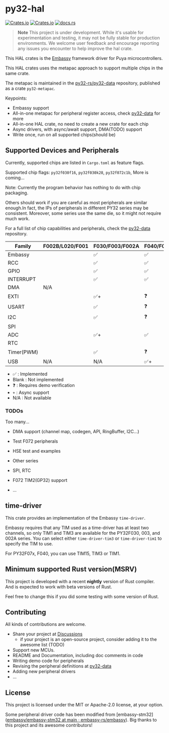# py32-hal

[![Crates.io][badge-license]][crates]
[![Crates.io][badge-version]][crates]
[![docs.rs][badge-docsrs]][docsrs]

[badge-license]: https://img.shields.io/crates/l/py32-hal?style=for-the-badge
[badge-version]: https://img.shields.io/crates/v/py32-hal?style=for-the-badge
[badge-docsrs]: https://img.shields.io/docsrs/py32-hal?style=for-the-badge
[crates]: https://crates.io/crates/py32-hal
[docsrs]: https://docs.rs/py32-hal

> **Note**
> This project is under development. While it's usable for experimentation and testing,
> it may not be fully stable for production environments.
> We welcome user feedback and encourage reporting any issues you encounter to help improve the hal crate.

This HAL crates is the [Embassy](https://github.com/embassy-rs/embassy) framework driver for Puya microcontrollers.

This HAL crates uses the metapac approach to support multiple chips in the same crate.

The metapac is maintained in the [py32-rs/py32-data](https://github.com/py32-rs/py32-data) repository, published as a crate `py32-metapac`.

Keypoints:

- Embassy support
- All-in-one metapac for peripheral register access, check [py32-data](https://github.com/py32-rs/py32-data) for more
- All-in-one HAL crate, no need to create a new crate for each chip
- Async drivers, with async/await support, DMA(TODO) support
- Write once, run on all supported chips(should be)

## Supported Devices and Peripherals

Currently, supported chips are listed in `Cargo.toml` as feature flags.

Supported chip flags: `py32f030f16`, `py32f030k28`, `py32f072c1b`, More is coming...

Note: Currently the program behavior has nothing to do with chip packaging.

Others should work if you are careful as most peripherals are similar enough.In fact, the IPs of peripherals in different PY32 series may be consistent. Moreover, some series use the same die, so it might not require much work.

For a full list of chip capabilities and peripherals, check the [py32-data](https://github.com/py32-rs/py32-data) repository.

| Family     | F002B/L020/F001 | F030/F003/F002A | F040/F07x/MD410 | F403 |
| ---------- | --------------- | --------------- | --------------- | ---- |
| Embassy    |                 | ✅               | ✅               |      |
| RCC        |                 | ✅               | ✅               |      |
| GPIO       |                 | ✅               | ✅               |      |
| INTERRUPT  |                 | ✅               | ✅               |      |
| DMA        | N/A             |                 |                 |      |
| EXTI       |                 | ✅+              | ❓               |      |
| USART      |                 | ✅               | ❓               |      |
| I2C        |                 | ✅               | ❓               |      |
| SPI        |                 |                 |                 |      |
| ADC        |                 | ✅+              | ✅               |      |
| RTC        |                 |                 |                 |      |
| Timer(PWM) |                 | ✅               | ❓               |      |
| USB        | N/A             | N/A             | ✅+              |      |

- ✅ : Implemented
- Blank : Not implemented
- ❓ : Requires demo verification
- `+` : Async support
- N/A : Not available

### TODOs

Too many...

- DMA support (channel map, codegen, API, RingBuffer, I2C...)

- Test F072 peripherals

- HSE test and examples

- Other series

- SPI, RTC

- F072 TIM2(GP32) support

- ...

## time-driver

This crate provides an implementation of the Embassy `time-driver`.

 Embassy requires that any TIM used as a time-driver has at least two channels, so only TIM1 and TIM3 are available for the PY32F030, 003, and 002A series. You can select either `time-driver-tim3` or `time-driver-tim1` to specify the TIM to use.

For PY32F07x, F040, you can use TIM15, TIM3 or TIM1.

## Minimum supported Rust version(MSRV)

This project is developed with a recent **nightly** version of Rust compiler. And is expected to work with beta versions of Rust.

Feel free to change this if you did some testing with some version of Rust.

## Contributing

All kinds of contributions are welcome.

- Share your project at [Discussions](https://github.com/py32-rs/py32-hal/discussions)
  - if your project is an open-source project, consider adding it to the awesome list (TODO)
- Support new MCUs.
- README and Documentation, including doc comments in code
- Writing demo code for peripherals
- Revising the peripheral definitions at [py32-data](https://github.com/py32-rs/py32-data)
- Adding new peripheral drivers
- ...

## License

This project is licensed under the MIT or Apache-2.0 license, at your option.



Some peripheral driver code has been modified from [embassy-stm32]([embassy/embassy-stm32 at main · embassy-rs/embassy](https://github.com/embassy-rs/embassy/tree/main/embassy-stm32)). Big thanks to this project and its awesome contributors!
